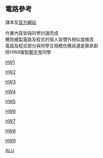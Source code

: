 ## 電路參考
課本及[官方網站](https://www.nand2tetris.org/course)

作業內容皆與同學討論而成  
撇除繪製電路及程式的個人習慣外相似度極高  
電路及程式部分與同學互相模仿應該還是算原創  
除HW8複製[鄭宇岑](https://github.com/zhengyucen/co110a/blob/master/HW/hw8/hw-8.md)同學

[HW1](https://github.com/404HK416/co110a/blob/master/HomeWork/hw1/hw1.md)

[HW2](https://github.com/404HK416/co110a/blob/master/HomeWork/hw2/hw2.md)

[HW3](https://github.com/404HK416/co110a/blob/master/HomeWork/hw3/hw3.md)

[HW4](https://github.com/404HK416/co110a/blob/master/HomeWork/hw4/hw4.md)

[HW5](https://github.com/404HK416/co110a/blob/master/HomeWork/hw5/hw5.md)

[HW6](https://github.com/404HK416/co110a/blob/master/HomeWork/hw6/hw6.md)

[HW7](https://github.com/404HK416/co110a/blob/master/HomeWork/hw7/hw7.md)

[HW8](https://github.com/404HK416/co110a/blob/master/HomeWork/hw8/hw8.md)

[HW9](https://github.com/404HK416/co110a/blob/master/HomeWork/hw9/hw9.md)

[ALU](https://github.com/404HK416/co110a/blob/master/HomeWork/ALU.jpg)

